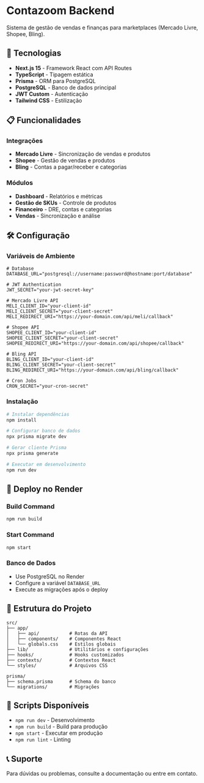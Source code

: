 # Contazoom Backend

Sistema de gestão de vendas e finanças para marketplaces (Mercado Livre, Shopee, Bling).

## 🚀 Tecnologias

- **Next.js 15** - Framework React com API Routes
- **TypeScript** - Tipagem estática
- **Prisma** - ORM para PostgreSQL
- **PostgreSQL** - Banco de dados principal
- **JWT Custom** - Autenticação
- **Tailwind CSS** - Estilização

## 📋 Funcionalidades

### Integrações
- **Mercado Livre** - Sincronização de vendas e produtos
- **Shopee** - Gestão de vendas e produtos
- **Bling** - Contas a pagar/receber e categorias

### Módulos
- **Dashboard** - Relatórios e métricas
- **Gestão de SKUs** - Controle de produtos
- **Financeiro** - DRE, contas e categorias
- **Vendas** - Sincronização e análise

## 🛠️ Configuração

### Variáveis de Ambiente

```env
# Database
DATABASE_URL="postgresql://username:password@hostname:port/database"

# JWT Authentication
JWT_SECRET="your-jwt-secret-key"

# Mercado Livre API
MELI_CLIENT_ID="your-client-id"
MELI_CLIENT_SECRET="your-client-secret"
MELI_REDIRECT_URI="https://your-domain.com/api/meli/callback"

# Shopee API
SHOPEE_CLIENT_ID="your-client-id"
SHOPEE_CLIENT_SECRET="your-client-secret"
SHOPEE_REDIRECT_URI="https://your-domain.com/api/shopee/callback"

# Bling API
BLING_CLIENT_ID="your-client-id"
BLING_CLIENT_SECRET="your-client-secret"
BLING_REDIRECT_URI="https://your-domain.com/api/bling/callback"

# Cron Jobs
CRON_SECRET="your-cron-secret"
```

### Instalação

```bash
# Instalar dependências
npm install

# Configurar banco de dados
npx prisma migrate dev

# Gerar cliente Prisma
npx prisma generate

# Executar em desenvolvimento
npm run dev
```

## 🚀 Deploy no Render

### Build Command
```bash
npm run build
```

### Start Command
```bash
npm start
```

### Banco de Dados
- Use PostgreSQL no Render
- Configure a variável `DATABASE_URL`
- Execute as migrações após o deploy

## 📁 Estrutura do Projeto

```
src/
├── app/
│   ├── api/           # Rotas da API
│   ├── components/    # Componentes React
│   └── globals.css    # Estilos globais
├── lib/               # Utilitários e configurações
├── hooks/             # Hooks customizados
├── contexts/          # Contextos React
└── styles/            # Arquivos CSS

prisma/
├── schema.prisma      # Schema do banco
└── migrations/        # Migrações
```

## 🔧 Scripts Disponíveis

- `npm run dev` - Desenvolvimento
- `npm run build` - Build para produção
- `npm start` - Executar em produção
- `npm run lint` - Linting

## 📞 Suporte

Para dúvidas ou problemas, consulte a documentação ou entre em contato.